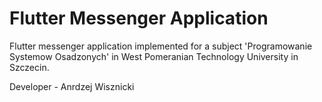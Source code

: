 # Flutter Messenger Application

Flutter messenger application implemented for a subject 'Programowanie Systemow Osadzonych' in
West Pomeranian Technology University in Szczecin.

Developer - Anrdzej Wisznicki
